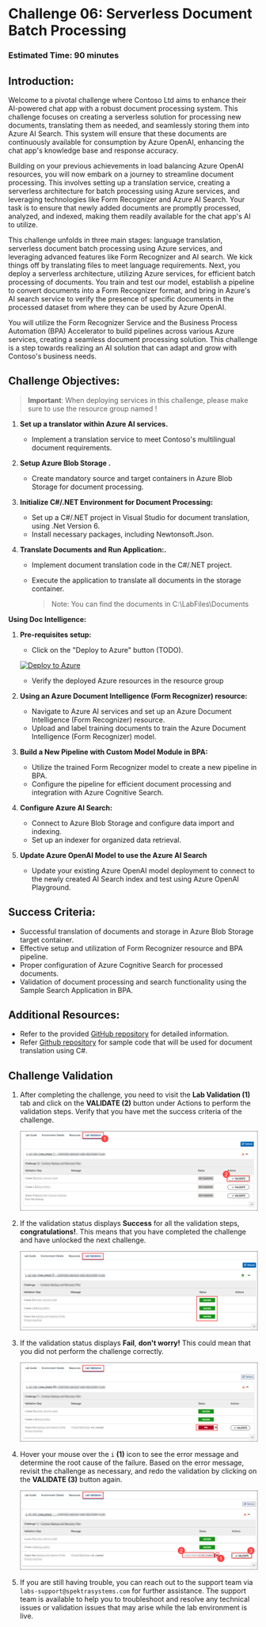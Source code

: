 # Challenge 06: Serverless Document Batch Processing 

### Estimated Time: 90 minutes

## Introduction:

Welcome to a pivotal challenge where Contoso Ltd aims to enhance their AI-powered chat app with a robust document processing system. This challenge focuses on creating a serverless solution for processing new documents, translating them as needed, and seamlessly storing them into Azure AI Search. This system will ensure that these documents are continuously available for consumption by Azure OpenAI, enhancing the chat app's knowledge base and response accuracy.

Building on your previous achievements in load balancing Azure OpenAI resources, you will now embark on a journey to streamline document processing. This involves setting up a translation service, creating a serverless architecture for batch processing using Azure services, and leveraging technologies like Form Recognizer and Azure AI Search. Your task is to ensure that newly added documents are promptly processed, analyzed, and indexed, making them readily available for the chat app's AI to utilize.

This challenge unfolds in three main stages: language translation, serverless document batch processing using Azure services, and leveraging advanced features like Form Recognizer and AI search. We kick things off by translating files to meet language requirements. Next, you deploy a serverless architecture, utilizing Azure services, for efficient batch processing of documents. You train and test our model, establish a pipeline to convert documents into a Form Recognizer format, and bring in Azure's AI search service to verify the presence of specific documents in the processed dataset from where they can be used by Azure OpenAI. 

You will utilize the Form Recognizer Service and the Business Process Automation (BPA) Accelerator to build pipelines across various Azure services, creating a seamless document processing solution. This challenge is a step towards realizing an AI solution that can adapt and grow with Contoso's business needs.



## Challenge Objectives:

> **Important**: When deploying services in this challenge, please make sure to use the resource group named **<inject key="Resource Group Name"/>**  !

1) **Set up a translator within Azure AI services.**

    - Implement a translation service to meet Contoso's multilingual document requirements.

1) **Setup Azure Blob Storage  .**

    - Create mandatory source and target containers in Azure Blob Storage for document processing.

1) **Initialize C#/.NET Environment for Document Processing:**

    - Set up a C#/.NET project in Visual Studio for document translation, using .Net Version 6.
    - Install necessary packages, including Newtonsoft.Json.

1) **Translate Documents and Run Application:.**

    - Implement document translation code in the C#/.NET project.
    - Execute the application to translate all documents in the storage container.

      >Note: You can find the documents in C:\LabFiles\Documents

**Using Doc Intelligence:**

1) **Pre-requisites setup:**
      - Click on the "Deploy to Azure" button (TODO).
    
    [![Deploy to Azure](https://aka.ms/deploytoazurebutton)](https://portal.azure.com/#create/Microsoft.Template/uri/https%3A%2F%2Fraw.githubusercontent.com%2FAzure%2Fbusiness-process-automation%2Fmain%2Ftemplates%2Foneclickoai.json)

     - Verify the deployed Azure resources in the resource group

1) **Using an Azure Document Intelligence (Form Recognizer) resource:**
    - Navigate to Azure AI services and set up an Azure Document Intelligence (Form Recognizer) resource.
    - Upload and label training documents to train the Azure Document Intelligence (Form Recognizer) model.

1) **Build a New Pipeline with Custom Model Module in BPA:**
    - Utilize the trained Form Recognizer model to create a new pipeline in BPA.
    - Configure the pipeline for efficient document processing and integration with Azure Cognitive Search.

1) **Configure Azure AI Search:**
    - Connect to Azure Blob Storage and configure data import and indexing.
    - Set up an indexer for organized data retrieval.

1) **Update Azure OpenAI Model to use the Azure AI Search**
    - Update your existing Azure OpenAI model deployment to connect to the newly created AI Search index and test using Azure OpenAI Playground.
## Success Criteria:

- Successful translation of documents and storage in Azure Blob Storage target container.
- Effective setup and utilization of Form Recognizer resource and BPA pipeline.
- Proper configuration of Azure Cognitive Search for processed documents.
- Validation of document processing and search functionality using the Sample Search Application in BPA.

## Additional Resources:

- Refer to the provided [GitHub repository](https://github.com/MSUSAzureAccelerators/Azure-OpenAI-and-Form-Recognizer-Workshop/blob/main/README.md) for detailed information.
- Refer [Github repository](https://learn.microsoft.com/en-us/azure/ai-services/translator/document-translation/quickstarts/document-translation-rest-api?pivots=programming-language-csharp#code-sample) for sample code that will be used for document translation using C#.

## Challenge Validation
 
1. After completing the challenge, you need to visit the **Lab Validation (1)** tab and click on the **VALIDATE (2)** button under Actions to perform the validation steps. Verify that you have met the success criteria of the challenge. 
 
    ![](../media/validate01.png "Validation")
 
1. If the validation status displays **Success** for all the validation steps, **congratulations!**. This means that you have completed the challenge and have unlocked the next challenge.
 
     ![](../media/validate02.png "Validation")

1. If the validation status displays **Fail**, **don't worry!** This could mean that you did not perform the challenge correctly.
 
     ![](../media/validate03.png "Validation")
 
1. Hover your mouse over the `i` **(1)** icon to see the error message and determine the root cause of the failure. Based on the error message, revisit the challenge as necessary, and redo the validation by clicking on the **VALIDATE (3)** button again.

   ![](../media/validate04.png "Validation")
 
1. If you are still having trouble, you can reach out to the support team via `labs-support@spektrasystems.com` for further assistance. The support team is available to help you to troubleshoot and resolve any technical issues or validation issues that may arise while the lab environment is live.
